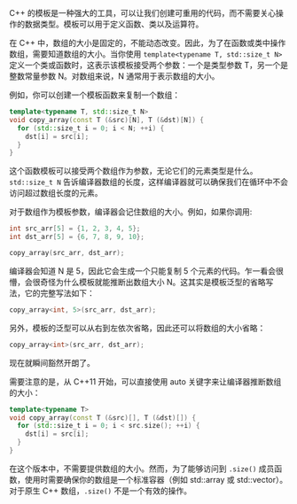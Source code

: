 C++ 的模板是一种强大的工具，可以让我们创建可重用的代码，而不需要关心操作的数据类型。模板可以用于定义函数、类以及运算符。

在 C++ 中，数组的大小是固定的，不能动态改变。因此，为了在函数或类中操作数组，需要知道数组的大小。当你使用 `template<typename T, std::size_t N>` 定义一个类或函数时，这表示该模板接受两个参数：一个是类型参数 T，另一个是整数常量参数 N。对数组来说，N 通常用于表示数组的大小。

例如，你可以创建一个模板函数来复制一个数组：

```cpp
template<typename T, std::size_t N>
void copy_array(const T (&src)[N], T (&dst)[N]) {
  for (std::size_t i = 0; i < N; ++i) {
    dst[i] = src[i];
  }
}
```

这个函数模板可以接受两个数组作为参数，无论它们的元素类型是什么。`std::size_t N` 告诉编译器数组的长度，这样编译器就可以确保我们在循环中不会访问超过数组长度的元素。

对于数组作为模板参数，编译器会记住数组的大小。例如，如果你调用:

```cpp
int src_arr[5] = {1, 2, 3, 4, 5};
int dst_arr[5] = {6, 7, 8, 9, 10};

copy_array(src_arr, dst_arr);
```

编译器会知道 N 是 5，因此它会生成一个只能复制 5 个元素的代码。乍一看会很懵，会很奇怪为什么模板就能推断出数组大小 N。这其实是模板泛型的省略写法，它的完整写法如下：

```cpp
copy_array<int, 5>(src_arr, dst_arr);
```

另外，模板的泛型可以从右到左依次省略，因此还可以将数组的大小省略：

```cpp
copy_array<int>(src_arr, dst_arr);
```

现在就瞬间豁然开朗了。

需要注意的是，从 C++11 开始，可以直接使用 auto 关键字来让编译器推断数组的大小：

```cpp
template<typename T>
void copy_array(const T (&src)[], T (&dst)[]) {
  for (std::size_t i = 0; i < src.size(); ++i) {
    dst[i] = src[i];
  }
}
```

在这个版本中，不需要提供数组的大小。然而，为了能够访问到 `.size()` 成员函数，使用时需要确保你的数组是一个标准容器（例如 std::array 或 std::vector）。对于原生 C++ 数组，`.size()` 不是一个有效的操作。